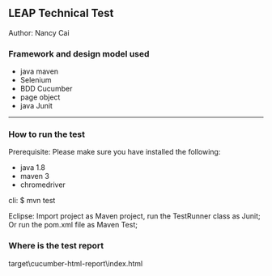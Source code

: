 ## LEAP Technical Test

Author: Nancy Cai

### Framework and design model used

- java maven
- Selenium
- BDD Cucumber
- page object
- java Junit

---------------------------------------------------
### How to run the test

Prerequisite: Please make sure you have installed the following:

- java 1.8
- maven 3
- chromedriver

cli:
$ mvn test

Eclipse:
Import project as Maven project,
run the TestRunner class as Junit;
Or run the pom.xml file as Maven Test;


### Where is the test report

target\cucumber-html-report\index.html
